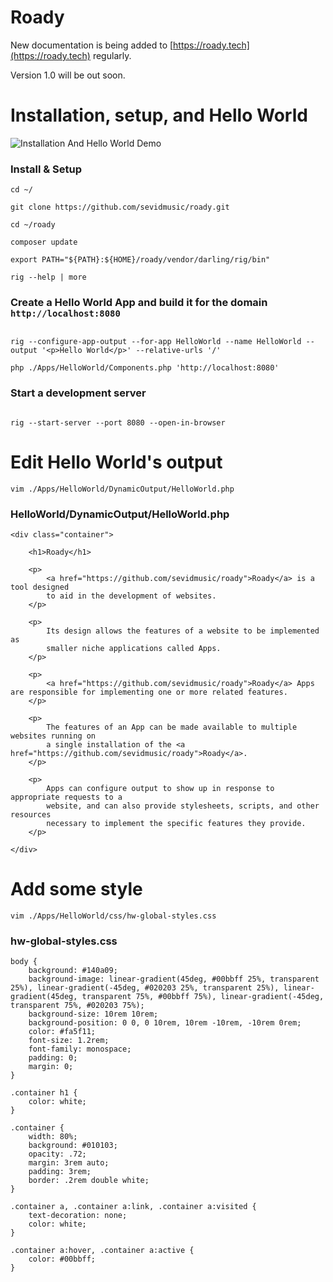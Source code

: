 # Roady

New documentation is being added to [https://roady.tech](https://roady.tech) regularly.

Version 1.0 will be out soon.

# Installation, setup, and Hello World

![Installation And Hello World Demo](https://github.com/sevidmusic/roadyAndRigDemos/blob/main/roadyInstallAndHelloWorld.gif)


### Install & Setup

```
cd ~/

git clone https://github.com/sevidmusic/roady.git

cd ~/roady

composer update

export PATH="${PATH}:${HOME}/roady/vendor/darling/rig/bin"

rig --help | more

```

### Create a Hello World App and build it for the domain `http://localhost:8080`

```

rig --configure-app-output --for-app HelloWorld --name HelloWorld --output '<p>Hello World</p>' --relative-urls '/'

php ./Apps/HelloWorld/Components.php 'http://localhost:8080'

```

### Start a development server 

```

rig --start-server --port 8080 --open-in-browser

```

# Edit Hello World's output

```
vim ./Apps/HelloWorld/DynamicOutput/HelloWorld.php

```

### HelloWorld/DynamicOutput/HelloWorld.php

```
<div class="container">

    <h1>Roady</h1>

    <p>
        <a href="https://github.com/sevidmusic/roady">Roady</a> is a tool designed
        to aid in the development of websites.
    </p>

    <p>
        Its design allows the features of a website to be implemented as
        smaller niche applications called Apps.
    </p>

    <p>
        <a href="https://github.com/sevidmusic/roady">Roady</a> Apps are responsible for implementing one or more related features.
    </p>

    <p>
        The features of an App can be made available to multiple websites running on
        a single installation of the <a href="https://github.com/sevidmusic/roady">Roady</a>.
    </p>

    <p>
        Apps can configure output to show up in response to appropriate requests to a
        website, and can also provide stylesheets, scripts, and other resources
        necessary to implement the specific features they provide.
    </p>

</div>
```

# Add some style

```
vim ./Apps/HelloWorld/css/hw-global-styles.css
```

### hw-global-styles.css

```
body {
    background: #140a09;
    background-image: linear-gradient(45deg, #00bbff 25%, transparent 25%), linear-gradient(-45deg, #020203 25%, transparent 25%), linear-gradient(45deg, transparent 75%, #00bbff 75%), linear-gradient(-45deg, transparent 75%, #020203 75%);
    background-size: 10rem 10rem;
    background-position: 0 0, 0 10rem, 10rem -10rem, -10rem 0rem;
    color: #fa5f11;
    font-size: 1.2rem;
    font-family: monospace;
    padding: 0;
    margin: 0;
}

.container h1 {
    color: white;
}

.container {
    width: 80%;
    background: #010103;
    opacity: .72;
    margin: 3rem auto;
    padding: 3rem;
    border: .2rem double white;
}

.container a, .container a:link, .container a:visited {
    text-decoration: none;
    color: white;
}

.container a:hover, .container a:active {
    color: #00bbff;
}
```


